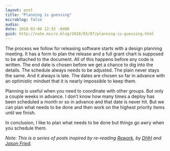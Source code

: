 ```yaml
---
layout: post
title: "Planning is guessing"
microblog: false
audio: 
date: 2018-03-06 22:33 -0400
guid: http://nate.micro.blog/2018/03/07/planning-is-guessing.html
---
```

The process we follow for releasing software starts with a design planning meeting. It has a form to plan the release and a full grant chart is supposed to be attached to the document. All of this happens before any code is written. The end date is chosen before we get a chance to dig into the details. The schedule always needs to be adjusted. The plain never stays the same. And it always is late. The dates are chosen so far in advance with an optimistic mindset that it is nearly impossible to keep them.

Planning is useful when you need to coordinate with other groups. But only a couple weeks in advance. I don’t know how many times a deploy has been scheduled a month or so in advance and that date is never hit. But we can plan what needs to be done and then work on the highest priority items until we finish.

In conclusion, I like to plan what needs to be done but things go awry when you schedule them.

_Note: This is a series of posts inspired by re-reading [Rework](https://basecamp.com/books/rework), by [DHH](https://twitter.com/dhh) and [Jason Fried](https://twitter.com/jasonfried)._
